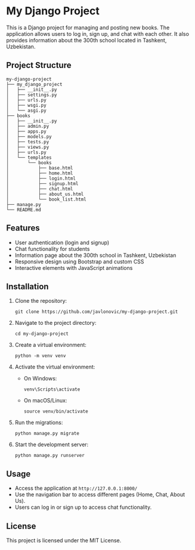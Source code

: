 # My Django Project

This is a Django project for managing and posting new books. The application allows users to log in, sign up, and chat with each other. It also provides information about the 300th school located in Tashkent, Uzbekistan.

## Project Structure

```
my-django-project
├── my_django_project
│   ├── __init__.py
│   ├── settings.py
│   ├── urls.py
│   ├── wsgi.py
│   └── asgi.py
├── books
│   ├── __init__.py
│   ├── admin.py
│   ├── apps.py
│   ├── models.py
│   ├── tests.py
│   ├── views.py
│   ├── urls.py
│   └── templates
│       └── books
│           ├── base.html
│           ├── home.html
│           ├── login.html
│           ├── signup.html
│           ├── chat.html
│           ├── about_us.html
│           └── book_list.html
├── manage.py
└── README.md
```

## Features

- User authentication (login and signup)
- Chat functionality for students
- Information page about the 300th school in Tashkent, Uzbekistan
- Responsive design using Bootstrap and custom CSS
- Interactive elements with JavaScript animations

## Installation

1. Clone the repository:
   ```
   git clone https://github.com/javlonovic/my-django-project.git
   ```

2. Navigate to the project directory:
   ```
   cd my-django-project
   ```

3. Create a virtual environment:
   ```
   python -m venv venv
   ```

4. Activate the virtual environment:
   - On Windows:
     ```
     venv\Scripts\activate
     ```
   - On macOS/Linux:
     ```
     source venv/bin/activate
     ```
5. Run the migrations:
   ```
   python manage.py migrate
   ```

6. Start the development server:
   ```
   python manage.py runserver
   ```

## Usage

- Access the application at `http://127.0.0.1:8000/`
- Use the navigation bar to access different pages (Home, Chat, About Us).
- Users can log in or sign up to access chat functionality.

## License

This project is licensed under the MIT License.
